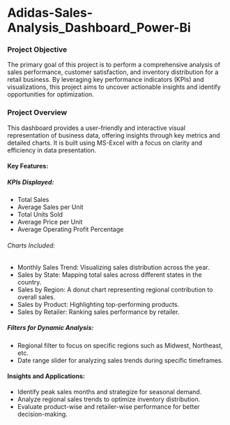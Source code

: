 # Adidas-Sales-Analysis_Dashboard_Power-Bi
### Project Objective
The primary goal of this project is to perform a comprehensive analysis of sales performance, customer satisfaction, and inventory distribution for a retail business. By leveraging key performance indicators (KPIs) and visualizations, this project aims to uncover actionable insights and identify opportunities for optimization.

### Project Overview
This dashboard provides a user-friendly and interactive visual representation of business data, offering insights through key metrics and detailed charts. It is built using MS-Excel with a focus on clarity and efficiency in data presentation.

#### Key Features:

##### KPIs Displayed:
- Total Sales
- Average Sales per Unit
- Total Units Sold
- Average Price per Unit
- Average Operating Profit Percentage

###### Charts Included:
- Monthly Sales Trend: Visualizing sales distribution across the year.
- Sales by State: Mapping total sales across different states in the country.
- Sales by Region: A donut chart representing regional contribution to overall sales.
- Sales by Product: Highlighting top-performing products.
- Sales by Retailer: Ranking sales performance by retailer.

##### Filters for Dynamic Analysis:
- Regional filter to focus on specific regions such as Midwest, Northeast, etc.
- Date range slider for analyzing sales trends during specific timeframes.

#### Insights and Applications:
- Identify peak sales months and strategize for seasonal demand.
- Analyze regional sales trends to optimize inventory distribution.
- Evaluate product-wise and retailer-wise performance for better decision-making.
